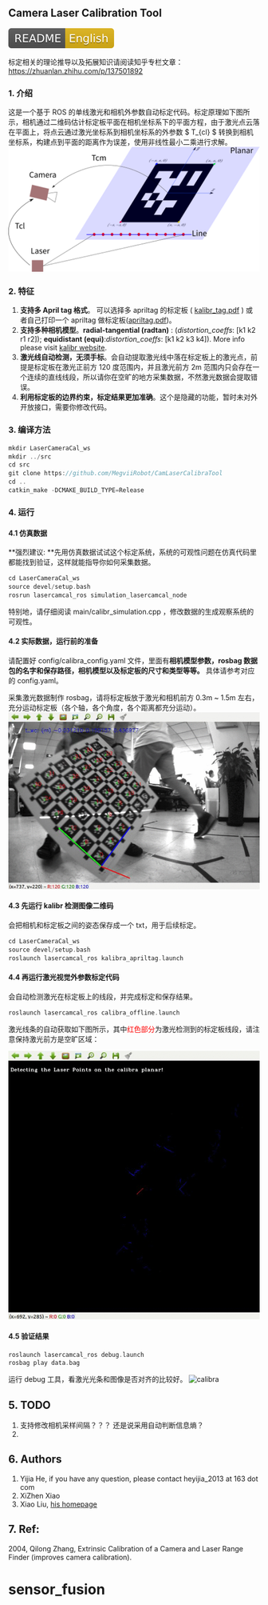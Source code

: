 ## Camera Laser Calibration Tool
[ ![Build Status](doc/README-English-yellow.svg) ](README_EN.md)

标定相关的理论推导以及拓展知识请阅读知乎专栏文章：https://zhuanlan.zhihu.com/p/137501892
### 1. 介绍
这是一个基于 ROS 的单线激光和相机外参数自动标定代码。标定原理如下图所示，相机通过二维码估计标定板平面在相机坐标系下的平面方程，由于激光点云落在平面上，将点云通过激光坐标系到相机坐标系的外参数 $ T_{cl} $  转换到相机坐标系，构建点到平面的距离作为误差，使用非线性最小二乘进行求解。
![lasercamcal](doc/lasercamcal.png)

### 2. 特征
1. **支持多 April tag 格式**。 可以选择多 apriltag 的标定板 ( [kalibr_tag.pdf](doc/april_6x6_80x80cm_A0.pdf) ) 或者自己打印一个 apriltag 做标定板([apriltag.pdf](/doc/apriltags1-20.pdf))。
2. **支持多种相机模型**。**radial-tangential (radtan)** : (*distortion_coeffs*: [k1 k2 r1 r2]); **equidistant (equi)**:*distortion_coeffs*: [k1 k2 k3 k4]). More info please visit [kalibr website](https://github.com/ethz-asl/kalibr/wiki/supported-models).
3. **激光线自动检测，无须手标**。会自动提取激光线中落在标定板上的激光点，前提是标定板在激光正前方 120 度范围内，并且激光前方 2m 范围内只会存在一个连续的直线线段，所以请你在空旷的地方采集数据，不然激光数据会提取错误。
4. **利用标定板的边界约束，标定结果更加准确**。这个是隐藏的功能，暂时未对外开放接口，需要你修改代码。

### 3. 编译方法

```c++
mkdir LaserCameraCal_ws
mkdir ../src
cd src
git clone https://github.com/MegviiRobot/CamLaserCalibraTool
cd ..
catkin_make -DCMAKE_BUILD_TYPE=Release
```

### 4. 运行

#### 4.1 仿真数据

**强烈建议: **先用仿真数据试试这个标定系统，系统的可观性问题在仿真代码里都能找到验证，这样就能指导你如何采集数据。

```c++
cd LaserCameraCal_ws
source devel/setup.bash 
rosrun lasercamcal_ros simulation_lasercamcal_node
```

特别地，请仔细阅读 main/calibr_simulation.cpp ，修改数据的生成观察系统的可观性。

#### 4.2 实际数据，运行前的准备
请配置好 config/calibra_config.yaml 文件，里面有**相机模型参数，rosbag 数据包的名字和保存路径，相机模型以及标定板的尺寸和类型等等。** 具体请参考对应的 config.yaml。

采集激光数据制作 rosbag，请将标定板放于激光和相机前方 0.3m ~ 1.5m 左右，充分运动标定板（各个轴，各个角度，各个距离都充分运动）。![datacollect](doc/datacollect.gif)

#### 4.3 先运行 kalibr 检测图像二维码
会把相机和标定板之间的姿态保存成一个 txt，用于后续标定。
```c++
cd LaserCameraCal_ws
source devel/setup.bash
roslaunch lasercamcal_ros kalibra_apriltag.launch 
```

#### 4.4 再运行激光视觉外参数标定代码
会自动检测激光在标定板上的线段，并完成标定和保存结果。
```c++
roslaunch lasercamcal_ros calibra_offline.launch 
```
激光线条的自动获取如下图所示，其中<font color = red>红色部分</font>为激光检测到的标定板线段，请注意保持激光前方是空旷区域：

![detect](doc/detect.gif)

#### 4.5 验证结果
```c++
roslaunch lasercamcal_ros debug.launch 
rosbag play data.bag
```
运行 debug 工具，看激光光条和图像是否对齐的比较好。
![calibra](doc/calibra.gif)


## 5. TODO

1. 支持修改相机采样间隔？？？ 还是说采用自动判断信息熵？
2. 

## 6. Authors

1. Yijia He, if you have any question, please contact heyijia_2013 at 163 dot com
2. XiZhen Xiao
3. Xiao Liu, [his homepage](http://www.liuxiao.org/)

## 7. Ref:

2004, Qilong Zhang, Extrinsic Calibration of a Camera and Laser Range Finder (improves camera calibration).
# sensor_fusion
